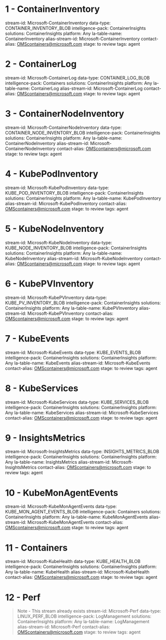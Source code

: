 # 1 - ContainerInventory
stream-id: Microsoft-ContainerInventory
data-type: CONTAINER_INVENTORY_BLOB
intelligence-pack: ContainerInsights
solutions: ContainerInsights
platform: Any
la-table-name: ContainerInventory
alias-stream-id: Microsoft-ContainerInventory
contact-alias: OMScontainers@microsoft.com
stage: to review
tags: agent

# 2 - ContainerLog
stream-id: Microsoft-ContainerLog
data-type: CONTAINER_LOG_BLOB
intelligence-pack: Containers
solutions: ContainerInsights
platform: Any
la-table-name: ContainerLog
alias-stream-id: Microsoft-ContainerLog
contact-alias: OMScontainers@microsoft.com
stage: to review
tags: agent

# 3 - ContainerNodeInventory
stream-id: Microsoft-ContainerNodeInventory
data-type: CONTAINER_NODE_INVENTORY_BLOB
intelligence-pack: ContainerInsights
solutions: ContainerInsights
platform: Any
la-table-name: ContainerNodeInventory
alias-stream-id: Microsoft-ContainerNodeInventory
contact-alias: OMScontainers@microsoft.com
stage: to review
tags: agent

# 4 - KubePodInventory
stream-id: Microsoft-KubePodInventory
data-type: KUBE_POD_INVENTORY_BLOB
intelligence-pack: ContainerInsights
solutions: ContainerInsights
platform: Any
la-table-name: KubePodInventory
alias-stream-id: Microsoft-KubePodInventory
contact-alias: OMScontainers@microsoft.com
stage: to review
tags: agent

# 5 - KubeNodeInventory
stream-id: Microsoft-KubeNodeInventory
data-type: KUBE_NODE_INVENTORY_BLOB
intelligence-pack: ContainerInsights
solutions: ContainerInsights
platform: Any
la-table-name: KubeNodeInventory
alias-stream-id: Microsoft-KubeNodeInventory
contact-alias: OMScontainers@microsoft.com
stage: to review
tags: agent

# 6 - KubePVInventory
stream-id: Microsoft-KubePVInventory
data-type: KUBE_PV_INVENTORY_BLOB
intelligence-pack: ContainerInsights
solutions: ContainerInsights
platform: Any
la-table-name: KubePVInventory
alias-stream-id: Microsoft-KubePVInventory
contact-alias: OMScontainers@microsoft.com
stage: to review
tags: agent

# 7 - KubeEvents
stream-id: Microsoft-KubeEvents
data-type: KUBE_EVENTS_BLOB
intelligence-pack: ContainerInsights
solutions: ContainerInsights
platform: Any
la-table-name: KubeEvents
alias-stream-id: Microsoft-KubeEvents
contact-alias: OMScontainers@microsoft.com
stage: to review
tags: agent

# 8 - KubeServices
stream-id: Microsoft-KubeServices
data-type: KUBE_SERVICES_BLOB
intelligence-pack: ContainerInsights
solutions: ContainerInsights
platform: Any
la-table-name: KubeServices
alias-stream-id: Microsoft-KubeServices
contact-alias: OMScontainers@microsoft.com
stage: to review
tags: agent

# 9 - InsightsMetrics
stream-id: Microsoft-InsightsMetrics
data-type: INSIGHTS_METRICS_BLOB
intelligence-pack: ContainerInsights
solutions: ContainerInsights
platform: Any
la-table-name: InsightsMetrics
alias-stream-id: Microsoft-InsightsMetrics
contact-alias: OMScontainers@microsoft.com
stage: to review
tags: agent

# 10 - KubeMonAgentEvents
stream-id: Microsoft-KubeMonAgentEvents
data-type: KUBE_MON_AGENT_EVENTS_BLOB
intelligence-pack: Containers
solutions: ContainerInsights
platform: Any
la-table-name: KubeMonAgentEvents
alias-stream-id: Microsoft-KubeMonAgentEvents
contact-alias: OMScontainers@microsoft.com
stage: to review
tags: agent

# 11 - Containers
stream-id: Microsoft-KubeHealth
data-type: KUBE_HEALTH_BLOB
intelligence-pack: ContainerInsights
solutions: ContainerInsights
platform: Any
la-table-name: KubeHealth
alias-stream-id: Microsoft-KubeHealth
contact-alias: OMScontainers@microsoft.com
stage: to review
tags: agent

# 12 - Perf
> Note - This stream already exists
stream-id: Microsoft-Perf
data-type: LINUX_PERF_BLOB
intelligence-pack: LogManagement
solutions: ContainerInsights
platform: Any
la-table-name: LogManagement
alias-stream-id: Microsoft-Perf
contact-alias: OMScontainers@microsoft.com
stage: to review
tags: agent
